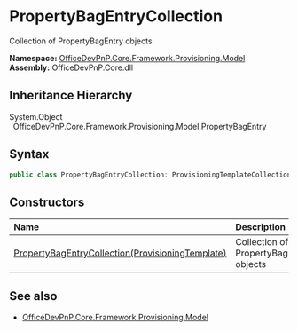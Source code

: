 # PropertyBagEntryCollection
 Collection of PropertyBagEntry objects   

**Namespace:** [OfficeDevPnP.Core.Framework.Provisioning.Model](OfficeDevPnP.Core.Framework.Provisioning.Model.md)  
**Assembly:** OfficeDevPnP.Core.dll  
## Inheritance Hierarchy
System.Object  
&ensp;OfficeDevPnP.Core.Framework.Provisioning.Model.PropertyBagEntry  
## Syntax
```C#
public class PropertyBagEntryCollection: ProvisioningTemplateCollection<PropertyBagEntry>
```
## Constructors
|**Name**|**Description**|
|:-----|:-----|
| [PropertyBagEntryCollection(ProvisioningTemplate)](OfficeDevPnP.Core.Framework.Provisioning.Model.PropertyBagEntryCollection.ctor1.md) |  Collection of PropertyBagEntry objects 
## See also
- [OfficeDevPnP.Core.Framework.Provisioning.Model](OfficeDevPnP.Core.Framework.Provisioning.Model.md)
